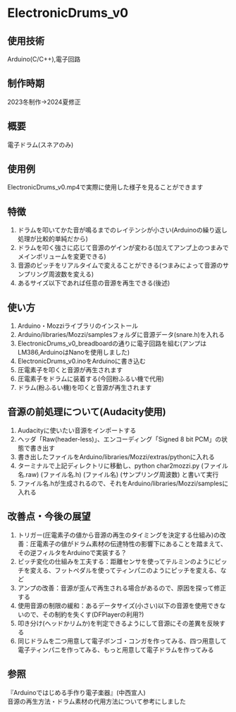 # ElectronicDrums_v0
## 使用技術
Arduino(C/C++),電子回路

## 制作時期
2023冬制作→2024夏修正

## 概要
電子ドラム(スネアのみ)

## 使用例
ElectronicDrums_v0.mp4で実際に使用した様子を見ることができます

## 特徴
1. ドラムを叩いてかた音が鳴るまでのレイテンシが小さい(Arduinoの繰り返し処理が比較的単純だから)
2. ドラムを叩く強さに応じて音源のゲインが変わる(加えてアンプ上のつまみでメインボリュームを変更できる)
3. 音源のピッチをリアルタイムで変えることができる(つまみによって音源のサンプリング周波数を変える)
4. あるサイズ以下であれば任意の音源を再生できる(後述)

## 使い方
1. Arduino・Mozziライブラリのインストール
2. Arduino/libraries/Mozzi/samplesフォルダに音源データ(snare.h)を入れる
3. ElectronicDrums_v0_breadboardの通りに電子回路を組む(アンプはLM386,ArduinoはNanoを使用しました)
4. ElectronicDrums_v0.inoをArduinoに書き込む
5. 圧電素子を叩くと音源が再生されます
6. 圧電素子をドラムに装着する(今回粉ふるい機で代用)
7. ドラム(粉ふるい機)を叩くと音源が再生されます

## 音源の前処理について(Audacity使用)
1. Audacityに使いたい音源をインポートする
2. ヘッダ「Raw(header-less)」、エンコーディング「Signed 8 bit PCM」の状態で書き出す
3. 書き出したファイルをArduino/libraries/Mozzi/extras/pythonに入れる
4. ターミナルで上記ディレクトリに移動し、python char2mozzi.py (ファイル名.raw) (ファイル名.h) (ファイル名) (サンプリング周波数) と書いて実行
5. ファイル名.hが生成されるので、それをArduino/libraries/Mozzi/samplesに入れる

## 改善点・今後の展望
1. トリガー(圧電素子の値から音源の再生のタイミングを決定する仕組み)の改善：圧電素子の値がドラム素材の伝達特性の影響下にあることを踏まえて、その逆フィルタをArduinoで実装する？
2. ピッチ変化の仕組みを工夫する：距離センサを使ってテルミンのようにピッチを変える、フットペダルを使ってティンパニのようにピッチを変える、など
3. アンプの改善：音源が歪んで再生される場合があるので、原因を探って修正する
4. 使用音源の制限の緩和：あるデータサイズ(小さい)以下の音源を使用できないので、その制約を失くす(DFPlayerの利用?)
5. 叩き分け(ヘッドかリムか)を判定できるようにして音源にその差異を反映する
6. 同じドラムを二つ用意して電子ボンゴ・コンガを作ってみる、四つ用意して電子ティンパニを作ってみる、もっと用意して電子ドラムを作ってみる

## 参照
『Arduinoではじめる手作り電子楽器』(中西宣人)  
音源の再生方法・ドラム素材の代用方法について参考にしました
